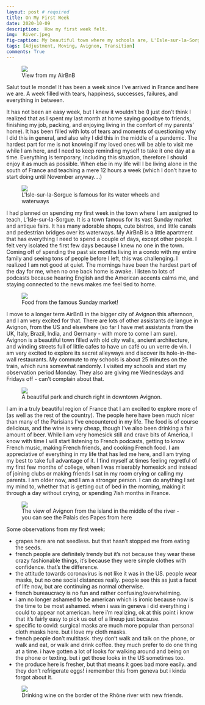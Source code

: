 ```yaml
---
layout: post # required
title: On My First Week
date: 2020-10-09
description:  How my first week felt.
img:  River.jpeg
fig-caption: My beautiful town where my schools are, L'Isle-sur-la-Sorgue
tags: [Adjustment, Moving, Avignon, Transition]
comments: True
---
```

<figure class="post-img right-inline">
  <a href="/assets/img/posts/2020-10-09/View from the AirBnB.jpeg">
    <img src="/assets/img/posts/2020-10-09/View from the AirBnB.jpeg">
  </a>
  <figcaption>View from my AirBnB</figcaption>
</figure>

Salut tout le monde! It has been a week since I’ve arrived in France and here we are. A week filled with tears, happiness, successes, failures, and everything in between.


It has not been an easy week, but I knew it wouldn’t be (I just don’t think I realized that as I spent my last month at home saying goodbye to friends, finishing my job, packing, and enjoying living in the comfort of my parents’ home). It has been filled with lots of tears and moments of questioning why I did this in general, and also why I did this in the middle of a pandemic. The hardest part for me is not knowing if my loved ones will be able to visit me while I am here, and I need to keep reminding myself to take it one day at a time. Everything is temporary, including this situation, therefore I should enjoy it as much as possible. When else in my life will I be living alone in the south of France and teaching a mere 12 hours a week (which I don’t have to start doing until November anyway….)  

<figure class="post-img left-inline">
  <a href="/assets/img/posts/2020-10-09/Sunset in L Isle-sur-la-Sorgue.jpeg">
    <img src="/assets/img/posts/2020-10-09/Sunset in L Isle-sur-la-Sorgue.jpeg">
  </a>
  <figcaption>L'Isle-sur-la-Sorgue is famous for its water wheels and waterways</figcaption>
</figure>

I had planned on spending my first week in the town where I am assigned to teach, L’Isle-sur-la-Sorgue. It is a town famous for its vast Sunday market and antique fairs. It has many adorable shops, cute bistros, and little canals and pedestrian bridges over its waterways. My AirBnB is a little apartment that has everything I need to spend a couple of days, except other people. I felt very isolated the first few days because I knew no one in the town. Coming off of spending the past six months living in a condo with my entire family and seeing tons of people before I left, this was challenging. I realized I am not good at quiet. The mornings have been the hardest part of the day for me, when no one back home is awake. I listen to lots of podcasts because hearing English and the American accents calms me, and staying connected to the news makes me feel tied to home.  

<figure class="post-img right-inline">
  <a href="/assets/img/posts/2020-10-09/All fresh and local produce.jpeg">
    <img src="/assets/img/posts/2020-10-09/All fresh and local produce.jpeg">
  </a>
  <figcaption>Food from the famous Sunday market!</figcaption>
</figure>


I move to a longer term AirBnB in the bigger city of Avignon this afternoon, and I am very excited for that. There are lots of other assistants de langue in Avignon, from the US and elsewhere (so far I have met assistants from the UK, Italy, Brazil, India, and Germany - with more to come I am sure). Avignon is a beautiful town filled with old city walls, ancient architecture, and winding streets full of little cafes to have un café ou un verre de vin. I am very excited to explore its secret alleyways and discover its hole-in-the-wall restaurants. My commute to my schools is about 25 minutes on the train, which runs somewhat randomly. I visited my schools and start my observation period Monday. They also are giving me Wednesdays and Fridays off - can’t complain about that.  

<figure class="post-img left-inline">
  <a href="/assets/img/posts/2020-10-09/A local park in downtown Avignon.jpeg">
    <img src="/assets/img/posts/2020-10-09/A local park in downtown Avignon.jpeg">
  </a>
  <figcaption>A beautiful park and church right in downtown Avignon.</figcaption>
</figure>

I am in a truly beautiful region of France that I am excited to explore more of (as well as the rest of the country). The people here have been much nicer than many of the Parisians I’ve encountered in my life. The food is of course delicious, and the wine is very cheap, though I’ve also been drinking a fair amount of beer. While I am very homesick still and crave bits of America, I know with time I will start listening to French podcasts, getting to know French music, making French friends, and cooking French food. I am appreciative of everything in my life that has led me here, and I am trying my best to take full advantage of it. I find myself at times feeling regretful of my first few months of college, when I was miserably homesick and instead of joining clubs or making friends I sat in my room crying or calling my parents. I am older now, and I am a stronger person. I can do anything I set my mind to, whether that is getting out of bed in the morning, making it through a day without crying, or spending 7ish months in France.  

<figure class="post-img block">
  <a href="/assets/img/posts/2020-10-09/The view of the popes palace.jpeg">
    <img src="/assets/img/posts/2020-10-09/The view of the popes palace.jpeg">
  </a>
  <figcaption>The view of Avignon from the island in the middle of the river - you can see the Palais des Papes from here</figcaption>
</figure>


Some observations from my first week:
- grapes here are not seedless. but that hasn’t stopped me from eating the seeds.
- french people are definitely trendy but it’s not because they wear these crazy fashionable things, it’s because they were simple clothes with confidence. that’s the difference.
- the attitude towards coronavirus is not like it was in the US.  people wear masks, but no one social distances really. people see this as just a facet of life now, but are continuing as normal otherwise.
- french bureaucracy is no fun and rather confusing/overwhelming.
- i am no longer ashamed to be american which is ironic because now is the time to be most ashamed. when i was in geneva i did everything i could to appear not american. here i’m realizing, ok at this point i know that it’s fairly easy to pick us out of a lineup just because.
- specific to covid: surgical masks are much more popular than personal cloth masks here. but i love my cloth masks.
- french people don’t multitask. they don’t walk and talk on the phone, or walk and eat, or walk and drink coffee. they much prefer to do one thing at a time. i have gotten a lot of looks for walking around and being on the phone or texting. but i get those looks in the US sometimes too.
- the produce here is fresher, but that means it goes bad more easily. and they don’t refrigerate eggs! i remember this from geneva but i kinda forgot about it.  

<figure class="post-img block">
  <a href="/assets/img/posts/2020-10-09/Some new friends in Avignon.jpg">
    <img src="/assets/img/posts/2020-10-09/Some new friends in Avignon.jpg">
  </a>
  <figcaption>Drinking wine on the border of the Rhône river with new friends.</figcaption>
</figure>
